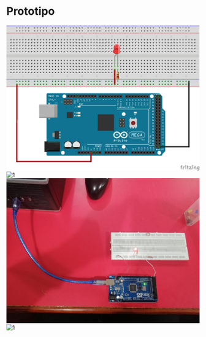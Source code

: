 # Prototipo
![1](https://github.com/juanmanuel2011/Proyecto-guiado/blob/master/Images/Untitled%20Sketch_bb.png)
![1](https://github.com/juanmanuel2011/Proyecto-guiado/blob/master/Images/Untitled%20Sketch_esquem%C3%A1tico.png)
![1](https://github.com/juanmanuel2011/Proyecto-guiado/blob/master/Images/IMAGEN%20ARDUINO%20Y%20PROTOBOARD%20PROBADOR%20DE%20LED.jpeg)
![1](https://github.com/juanmanuel2011/Proyecto-guiado/blob/master/Images/Foto%20de%20Andr%C3%A9s%20Olivos%20(1).png)
